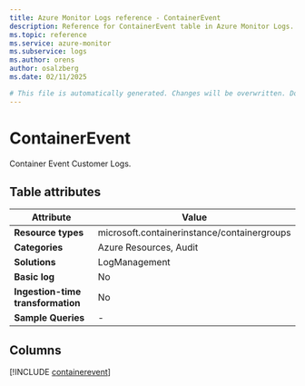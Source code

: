 ```yaml
---
title: Azure Monitor Logs reference - ContainerEvent
description: Reference for ContainerEvent table in Azure Monitor Logs.
ms.topic: reference
ms.service: azure-monitor
ms.subservice: logs
ms.author: orens
author: osalzberg
ms.date: 02/11/2025

# This file is automatically generated. Changes will be overwritten. Do not change this file directly.
---
```


# ContainerEvent

Container Event Customer Logs.


## Table attributes

|Attribute|Value|
|---|---|
|**Resource types**|microsoft.containerinstance/containergroups|
|**Categories**|Azure Resources, Audit|
|**Solutions**| LogManagement|
|**Basic log**|No|
|**Ingestion-time transformation**|No|
|**Sample Queries**|-|



## Columns
  
[!INCLUDE [containerevent](~/reusable-content/ce-skilling/azure/includes/azure-monitor/reference/tables/containerevent-include.md)]
